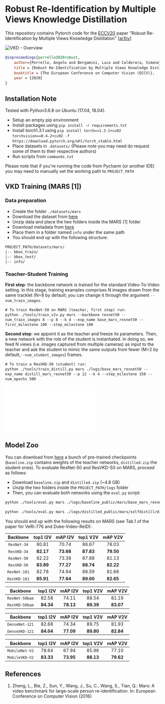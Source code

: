 # Robust Re-Identification by Multiple Views Knowledge Distillation

This repository contains Pytorch code for the [ECCV20](https://eccv2020.eu/) paper "Robust Re-Identification by Multiple Views Knowledge Distillation" [[arXiv](http://arxiv.org/abs/2007.04174)]

![VKD - Overview](images/mvd_framework.png)

```bibtex
@inproceedings{porrello2020robust,
    author={Porrello, Angelo and Bergamini, Luca and Calderara, Simone},
    title = {Robust Re-Identification by Multiple Views Knowledge Distillation},
    booktitle = {The European Conference on Computer Vision (ECCV)},
    year = {2020}
}
```

## Installation Note

Tested with Python3.6.8 on Ubuntu (17.04, 18.04).

- Setup an empty pip environment 
- Install packages using ``pip install -r requirements.txt``
- Install torch1.3.1 using ``pip install torch==1.3.1+cu92 torchvision==0.4.2+cu92 -f https://download.pytorch.org/whl/torch_stable.html
``
- Place datasets in ``.datasets/`` (Please note you may need do request some of them to their respective authors)
- Run scripts from ```commands.txt```

Please note that if you're running the code from Pycharm (or another IDE) you may need to manually set the working path to ``PROJECT_PATH``

## VKD Training (MARS [1])

### Data preparation
- Create the folder ``./datasets/mars``
- Download the dataset from [here](https://drive.google.com/drive/u/1/folders/0B6tjyrV1YrHeMVV2UFFXQld6X1E)
- Unzip data and place the two folders inside the MARS [1] folder
- Download metadata from [here](https://github.com/liangzheng06/MARS-evaluation/tree/master/info)
- Place them in a folder named ``info`` under the same path
- You should end up with the following structure:

```
PROJECT_PATH/datasets/mars/
|-- bbox_train/
|-- bbox_test/
|-- info/
```

### Teacher-Student Training

**First step**: the backbone network is trained for the standard Video-To-Video setting. In this stage, training examples comprises N images drawn from the same tracklet (N=8 by default; you can change it through the argument ``--num_train_images``.

```shell
# To train ResNet-50 on MARS (teacher, first step) run:
python ./tools/train_v2v.py mars --backbone resnet50 --num_train_images 8 --p 8 --k 4 --exp_name base_mars_resnet50 --first_milestone 100 --step_milestone 100
```

**Second step**: we appoint it as the teacher and freeze its parameters. Then, a new network with the role of the student is instantiated. In doing so, we feed N views (i.e. images captured from multiple cameras) as input to the teacher and ask the student to mimic the same outputs from fewer (M=2 by default,``--num_student_images``) frames.
```shell
# To train a ResVKD-50 (student) run:
python ./tools/train_distill.py mars ./logs/base_mars_resnet50 --exp_name distill_mars_resnet50 --p 12 --k 4 --step_milestone 150 --num_epochs 500
```

![](images/mars_all_withstudent.pdf)

## Model Zoo

You can download from [here](https://drive.google.com/drive/folders/1EiiV4Q02dP9ASE7-zvlZdIDin3Xf6qp2?usp=sharing) a bunch of pre-trained checkpoints (``baseline.zip`` contains weights of the teacher networks, ``distilled.zip`` the student ones). To evaluate ResNet-50 and ResVKD-50 on MARS, proceed as follows:
- Download ``baseline.zip`` and ``distilled.zip`` (~4.8 GB)
- Unzip the two folders inside the ``PROJECT_PATH/logs`` folder
- Then, you can evaluate both networks using the ``eval.py`` script:

```sh
python ./tools/eval.py mars ./logs/baseline_public/mars/base_mars_resnet50 --trinet_chk_name chk_end
```

```sh
python ./tools/eval.py mars ./logs/distilled_public/mars/selfdistill/distill_mars_resnet50 --trinet_chk_name chk_di_1
```

You should end up with the following results on MARS (see Tab.1 of the paper for VeRi-776 and Duke-Video-ReID):

Backbone|top1 I2V|mAP I2V|top1 V2V|mAP V2V
:-:|:-:|:-:|:-:|:-:
``ResNet-34`` | 80.81 | 70.74 | 86.67 | 78.03 
``ResVKD-34`` | **82.17** | **73.68** | **87.83** | **79.50**
``ResNet-50`` | 82.22 | 73.38 | 87.88 | 81.13 
``ResVKD-50`` | **83.89** | **77.27** | **88.74** | **82.22** 
``ResNet-101`` | 82.78 | 74.94 | 88.59 | 81.66 
``ResVKD-101`` | **85.91** | **77.64** | **89.60** | **82.65** 

Backbone|top1 I2V|mAP I2V|top1 V2V|mAP V2V
:-:|:-:|:-:|:-:|:-:
``ResNet-50bam`` | 82.58 | 74.11 | 88.54 | 81.19 
``ResVKD-50bam`` | **84.34** | **78.13** | **89.39** | **83.07** 

Backbone|top1 I2V|mAP I2V|top1 V2V|mAP V2V
:-:|:-:|:-:|:-:|:-:
``DenseNet-121`` | 82.68 | 74.34 | 89.75 | 81.93 
``DenseVKD-121`` | **84.04** | **77.09** | **89.80** | **82.84** 

Backbone|top1 I2V|mAP I2V|top1 V2V|mAP V2V
:-:|:-:|:-:|:-:|:-:
``MobileNet-V2`` | 78.64 | 67.94 | 85.96 | 77.10 
``MobileVKD-V2`` | **83.33** | **73.95** | **88.13** | **79.62**

## References

1. Zheng, L., Bie, Z., Sun, Y., Wang, J., Su, C., Wang, S., Tian, Q.: Mars: A video benchmark for large-scale person re-identification. In: European Conference on Computer Vision (2016)

